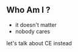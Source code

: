 ## Who Am I ?

<ul>
  <li class="fragment fade-in">it doesn't matter</li>
  <li class="fragment fade-in">nobody cares</li>
</ul>

<p class="fragment fade-in">let's talk about CE instead</p>
